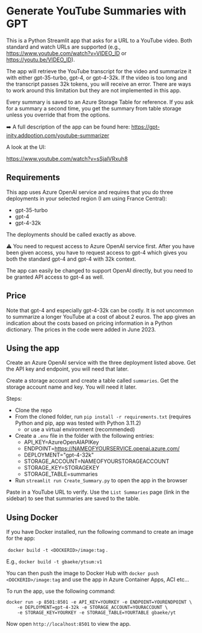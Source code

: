 # Generate YouTube Summaries with GPT

This is a Python Streamlit app that asks for a URL to a YouTube video. Both standard and watch URLs are supported (e.g., https://www.youtube.com/watch?v=VIDEO_ID or https://youtu.be/VIDEO_ID).

The app will retrieve the YouTube transcript for the video and summarize it with either gpt-35-turbo, gpt-4, or gpt-4-32k. If the video is too long and the transcript passes 32k tokens, you will receive an error. There are ways to work around this limitation but they are not implemented in this app.

Every summary is saved to an Azure Storage Table for reference. If you ask for a summary a second time, you get the summary from table storage unless you override that from the options.

➡️ A full description of the app can be found here: https://gpt-inity.addpotion.com/youtube-summarizer

A look at the UI:

https://www.youtube.com/watch?v=sSjalVRxuh8

## Requirements

This app uses Azure OpenAI service and requires that you do three deployments in your selected region (I am using France Central):

- gpt-35-turbo
- gpt-4
- gpt-4-32k

The deployments should be called exactly as above.

⚠️ You need to request access to Azure OpenAI service first. After you have been given access, you have to request access to gpt-4 which gives you both the standard gpt-4 and gpt-4 with 32k context.

The app can easily be changed to support OpenAI directly, but you need to be granted API access to gpt-4 as well.

## Price

Note that gpt-4 and especially gpt-4-32k can be costly. It is not uncommon to summarize a longer YouTube at a cost of about 2 euros. The app gives an indication about the costs based on pricing information in a Python dictionary. The prices in the code were added in June 2023.

## Using the app

Create an Azure OpenAI service with the three deployment listed above. Get the API key and endpoint, you will need that later.

Create a storage account and create a table called `summaries`. Get the storage account name and key. You will need it later.

Steps:

- Clone the repo
- From the cloned folder, run `pip install -r requirements.txt` (requires Python and pip, app was tested with Python 3.11.2)
    - or use a virtual environment (recommended)
- Create a `.env` file in the folder with the following entries:
    - API_KEY=AzureOpenAIAPIKey
    - ENDPOINT=https://NAMEOFYOURSERVICE.openai.azure.com/
    - DEPLOYMENT="gpt-4-32k"
    - STORAGE_ACCOUNT=NAMEOFYOURSTORAGEACCOUNT
    - STORAGE_KEY=STORAGEKEY
    - STORAGE_TABLE=summaries
- Run `streamlit run Create_Summary.py` to open the app in the browser

Paste in a YouTube URL to verify. Use the `List Summaries` page (link in the sidebar) to see that summaries are saved to the table.

## Using Docker

If you have Docker installed, run the following command to create an image for the app:

 `docker build -t <DOCKERID>/image:tag` .

E.g., `docker build -t gbaeke/ytsum:v1`

You can then push the image to Docker Hub with `docker push <DOCKERID>/image:tag` and use the app in Azure Container Apps, ACI etc...

To run the app, use the following command:

```
docker run -p 8501:8501 -e API_KEY=YOURKEY -e ENDPOINT=YOURENDPOINT \
    -e DEPLOYMENT=gpt-4-32k -e STORAGE_ACCOUNT=YOURACCOUNT \
    -e STORAGE_KEY=YOURKEY -e STORAGE_TABLE=YOURTABLE gbaeke/yt
```

Now open `http://localhost:8501` to view the app.
